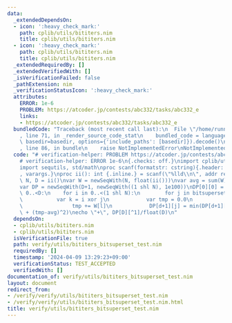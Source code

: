 ```yaml
---
data:
  _extendedDependsOn:
  - icon: ':heavy_check_mark:'
    path: cplib/utils/bititers.nim
    title: cplib/utils/bititers.nim
  - icon: ':heavy_check_mark:'
    path: cplib/utils/bititers.nim
    title: cplib/utils/bititers.nim
  _extendedRequiredBy: []
  _extendedVerifiedWith: []
  _isVerificationFailed: false
  _pathExtension: nim
  _verificationStatusIcon: ':heavy_check_mark:'
  attributes:
    ERROR: 1e-6
    PROBLEM: https://atcoder.jp/contests/abc332/tasks/abc332_e
    links:
    - https://atcoder.jp/contests/abc332/tasks/abc332_e
  bundledCode: "Traceback (most recent call last):\n  File \"/home/runner/.local/lib/python3.10/site-packages/onlinejudge_verify/documentation/build.py\"\
    , line 71, in _render_source_code_stat\n    bundled_code = language.bundle(stat.path,\
    \ basedir=basedir, options={'include_paths': [basedir]}).decode()\n  File \"/home/runner/.local/lib/python3.10/site-packages/onlinejudge_verify/languages/nim.py\"\
    , line 86, in bundle\n    raise NotImplementedError\nNotImplementedError\n"
  code: "# verification-helper: PROBLEM https://atcoder.jp/contests/abc332/tasks/abc332_e\n\
    # verification-helper: ERROR 1e-6\n{.checks: off.}\nimport cplib/utils/bititers\n\
    import sequtils, std/math\nproc scanf(formatstr: cstring){.header: \"<stdio.h>\"\
    , varargs.}\nproc ii(): int {.inline.} = scanf(\"%lld\\n\", addr result)\n\nvar\
    \ N, D = ii()\nvar W = newSeqWith(N, float(ii()))\nvar avg = sum(W)/float(D)\n\
    var DP = newSeqWith(D+1, newSeqWith((1 shl N), 1e100))\nDP[0][0] = 0\nfor d in\
    \ 0..<D:\n    for i in 0..<(1 shl N):\n        for j in bitsuperset(i, N):\n \
    \           var k = i xor j\n            var tmp = 0.0\n            for l in standingbits(k):\n\
    \                tmp += W[l]\n            DP[d+1][j] = min(DP[d+1][j], DP[d][i]\
    \ + (tmp-avg)^2)\necho \"+\", DP[D][^1]/float(D)\n"
  dependsOn:
  - cplib/utils/bititers.nim
  - cplib/utils/bititers.nim
  isVerificationFile: true
  path: verify/utils/bititers_bitsuperset_test.nim
  requiredBy: []
  timestamp: '2024-04-09 13:29:23+09:00'
  verificationStatus: TEST_ACCEPTED
  verifiedWith: []
documentation_of: verify/utils/bititers_bitsuperset_test.nim
layout: document
redirect_from:
- /verify/verify/utils/bititers_bitsuperset_test.nim
- /verify/verify/utils/bititers_bitsuperset_test.nim.html
title: verify/utils/bititers_bitsuperset_test.nim
---
```


